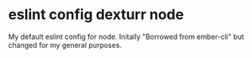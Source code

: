 # eslint config dexturr node

My default eslint config for node. Initally "Borrowed from ember-cli" but changed for my general purposes.